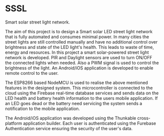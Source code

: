 # SSSL
Smart solar street light network.

The aim of this project is to design a Smart solar LED street light network that is fully automated and consumes minimal power.
In many cities the street lights are still controlled manually and have no additional control over brightness and state of the LED light's health.
This leads to waste of time, energy and resources. In this project a smart solar-powered street light network is developed. PIR and Daylight sensors are used to turn ON/OFF the connected lights when needed. Also a PWM signal is used to control the brightness of the light. An Android/iOS application is developed to enable remote control to the user.

The ESP8266 based NodeMCU is used to realise the above mentioned features in the designed system. This microcontroller is connected to the cloud using the Firebase real-time database services and sends data on the LED health and battery health information to the users mobile application. If an LED goes dead or the battery need servicing the system sends a notification to the mobile application. 

The Android/iOS application was developed using the Thunkable cross-platform application builder. Each user is authenticated using the Furebase Authentication service ensuring the security of the user's data. 


